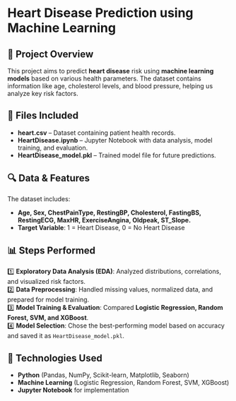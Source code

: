 # Heart Disease Prediction using Machine Learning

## 📌 Project Overview
This project aims to predict **heart disease** risk using **machine learning models** based on various health parameters. The dataset contains information like age, cholesterol levels, and blood pressure, helping us analyze key risk factors.

## 📂 Files Included
- **heart.csv** – Dataset containing patient health records.
- **HeartDisease.ipynb** – Jupyter Notebook with data analysis, model training, and evaluation.
- **HeartDisease_model.pkl** – Trained model file for future predictions.

## 🔍 Data & Features
The dataset includes:
- **Age, Sex, ChestPainType, RestingBP, Cholesterol, FastingBS, RestingECG, MaxHR, ExerciseAngina, Oldpeak, ST_Slope.**
- **Target Variable**: 1 = Heart Disease, 0 = No Heart Disease

## 📊 Steps Performed
1️⃣ **Exploratory Data Analysis (EDA)**: Analyzed distributions, correlations, and visualized risk factors.  
2️⃣ **Data Preprocessing**: Handled missing values, normalized data, and prepared for model training.  
3️⃣ **Model Training & Evaluation**: Compared **Logistic Regression, Random Forest, SVM, and XGBoost**.  
4️⃣ **Model Selection**: Chose the best-performing model based on accuracy and saved it as `HeartDisease_model.pkl`.  

## 🚀 Technologies Used
- **Python** (Pandas, NumPy, Scikit-learn, Matplotlib, Seaborn)
- **Machine Learning** (Logistic Regression, Random Forest, SVM, XGBoost)
- **Jupyter Notebook** for implementation

